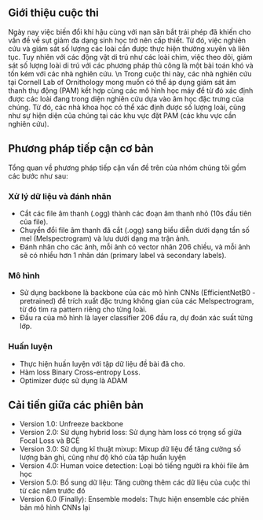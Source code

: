 ## Giới thiệu cuộc thi ##
Ngày nay việc biến đổi khí hậu cùng với nạn săn bắt trái phép đã khiến cho vấn đề về sụt giảm đa dạng sinh học trở nên cấp thiết. Từ đó, việc nghiên cứu và giám sát số lượng các loài cần được thực hiện thường xuyên và liên tục. Tuy nhiên với các động vật di trú như các loài chim, việc theo dõi, giám sát số lượng loài di trú với các phương pháp thủ công là một bài toán khó và tốn kém với các nhà nghiên cứu. \n
Trong cuộc thi này, các nhà nghiên cứu tại Cornell Lab of Ornithology mong muốn có thể áp dụng giám sát âm thanh thụ động (PAM) kết hợp cùng các mô hình học máy để từ đó xác định được các loài đang trong diện nghiên cứu dựa vào âm học đặc trưng của chúng. Từ đó, các nhà khoa học có thể xác định được số lượng loài, cũng như sự hiện diện của chúng tại các khu vực đặt PAM (các khu vực cần nghiên cứu).
## Phương pháp tiếp cận cơ bản ##
Tổng quan về phương pháp tiếp cận vấn đề trên của nhóm chúng tôi gồm các bước như sau:
### Xử lý dữ liệu và đánh nhãn ###
- Cắt các file âm thanh (.ogg) thành các đoạn âm thanh nhỏ (10s đầu tiên của file).
- Chuyển đổi file âm thanh đã cắt (.ogg) sang biểu diễn dưới dạng tần số mel (Melspectrogram) và lưu dưới dạng ma trận ảnh.
- Đánh nhãn cho các ảnh, mỗi ảnh có vector nhãn 206 chiều, và mỗi ảnh sẽ có nhiều hơn 1 nhãn dán (primary label và secondary labels).
### Mô hình ###
- Sử dụng backbone là backbone của các mô hình CNNs (EfficientNetB0 - pretrained) để trích xuất đặc trưng không gian của các Melspectrogram, từ đó tìm ra pattern riêng cho từng loài.
- Đầu ra của mô hình là layer classifier 206 đầu ra, dự đoán xác suất từng lớp.
### Huấn luyện ###
- Thực hiện huấn luyện với tập dữ liệu đề bài đã cho.
- Hàm loss Binary Cross-entropy Loss.
- Optimizer được sử dụng là ADAM
## Cải tiến giữa các phiên bản ##
- Version 1.0: Unfreeze backbone
- Version 2.0: Sử dụng hybrid loss: Sử dụng hàm loss có trọng số giữa Focal Loss và BCE
- Version 3.0: Sử dụng kĩ thuật mixup: Mixup dữ liệu để tăng cường số lượng bản ghi, cũng như độ khó của tập huấn luyện
- Version 4.0: Human voice detection: Loại bỏ tiếng người ra khỏi file âm học
- Version 5.0: Bổ sung dữ liệu: Tăng cường thêm các dữ liệu của cuộc thi từ các năm trước đó
- Version 6.0 (Finally): Ensemble models: Thực hiện ensemble các phiên bản mô hình CNNs lại

